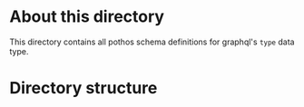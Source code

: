 # About this directory

This directory contains all pothos schema definitions for graphql's `type` data type.

# Directory structure

